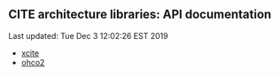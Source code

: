 ## CITE architecture libraries: API documentation

Last updated: Tue Dec  3 12:02:26 EST 2019

- [xcite](xcite/api/index.html)
- [ohco2](ohco2/api/index.html)
